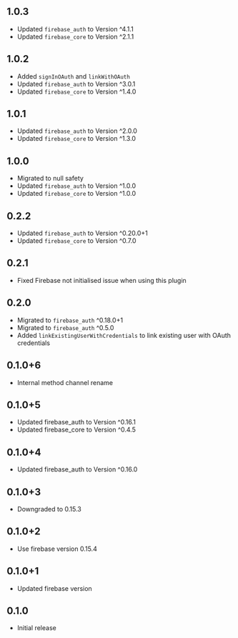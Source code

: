 ## 1.0.3

* Updated `firebase_auth` to Version ^4.1.1
* Updated `firebase_core` to Version ^2.1.1

## 1.0.2
* Added `signInOAuth` and `linkWithOAuth`
* Updated `firebase_auth` to Version ^3.0.1
* Updated `firebase_core` to Version ^1.4.0

## 1.0.1
* Updated `firebase_auth` to Version ^2.0.0
* Updated `firebase_core` to Version ^1.3.0

## 1.0.0

* Migrated to null safety
* Updated `firebase_auth` to Version ^1.0.0
* Updated `firebase_core` to Version ^1.0.0

## 0.2.2

* Updated `firebase_auth` to Version ^0.20.0+1
* Updated `firebase_core` to Version ^0.7.0

## 0.2.1

* Fixed Firebase not initialised issue when using this plugin

## 0.2.0

* Migrated to `firebase_auth` ^0.18.0+1
* Migrated to `firebase_auth` ^0.5.0
* Added `linkExistingUserWithCredentials` to link existing user with OAuth credentials

## 0.1.0+6
* Internal method channel rename

## 0.1.0+5
* Updated firebase_auth to Version ^0.16.1
* Updated firebase_core to Version ^0.4.5

## 0.1.0+4
* Updated firebase_auth to Version ^0.16.0

## 0.1.0+3
* Downgraded to 0.15.3

## 0.1.0+2
* Use firebase version 0.15.4

## 0.1.0+1
* Updated firebase version

## 0.1.0
* Initial release

